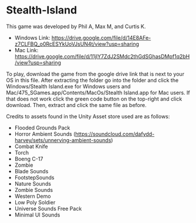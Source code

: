 # Stealth-Island
This game was developed by Phil A, Max M, and Curtis K.

 - Windows Link: https://drive.google.com/file/d/14E8AFe-z7CLFBQ_o0RcESYkUoVJsUN4t/view?usp=sharing
 - Mac Link: https://drive.google.com/file/d/11jIY7ZdJ2SMdc2thGdSGhasDMpf1q2bH/view?usp=sharing

To play, download the game from the google drive link that is next to your OS in this file.  After extracting the folder go into the folder and click the Windows/Stealth Island.exe for Windows users and Mac/475_SGames.app/Contents/MacOs/Stealth Island.app for Mac users.  If that does not work click the green code button on the top-right and click download.  Then, extract and click the same file as before.

Credits to assets found in the Unity Asset store used are as follows:
 - Flooded Grounds Pack
 - Horror Ambient Sounds (https://soundcloud.com/dafydd-harvey/sets/unnerving-ambient-sounds)
 - Combat Knife
 - Torch
 - Boeng C-17
 - Zombie
 - Blade Sounds
 - FootstepSounds
 - Nature Sounds
 - Zombie Sounds
 - Western Demo
 - Low Poly Soldier
 - Universe Sounds Free Pack
 - Minimal UI Sounds
